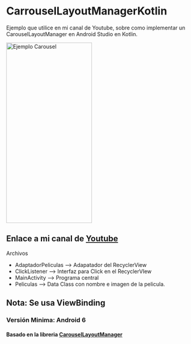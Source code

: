 # CarrouselLayoutManagerKotlin
Ejemplo que utilice en mi canal de Youtube, sobre como implementar un CarouselLayoutManager en Android Studio en Kotlin.

<img src="https://i.imgur.com/dpPj0eA.gif" alt="Ejemplo Carousel" width="228" height="480">

<h2>Enlace a mi canal de <a href="https://www.youtube.com/channel/UC2DuaiB9sdKArULcC6TrnZA" target="_blank">Youtube</a></h2>

Archivos
- AdaptadorPeliculas --> Adapatador del RecyclerView
- ClickListener --> Interfaz para Click en el RecyclerVIew
- MainActivity --> Programa central
- Peliculas --> Data Class con nombre e imagen de la pelicula.

<h2>Nota: Se usa ViewBinding</h2>

<h3>Versión Minima: Android 6 </h3>

<h4>Basado en la libreria <a href="https://github.com/Azoft/CarouselLayoutManager" target="_blank">CarouselLayoutManager</a></h4>
